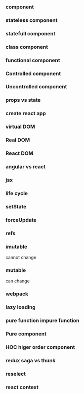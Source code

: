 ### component
### stateless component
### statefull component
### class component
### functional component
### Controlled component
### Uncontrolled component
### props vs state
### create react app
### virtual DOM
### Real DOM
### React DOM
### angular vs react
### jsx
### life cycle
### setState
### forceUpdate
### refs
### imutable 
cannot change
### mutable 
can change
### webpack
### lazy loading
### pure function impure function
### Pure component
### HOC higer order component
### redux saga vs thunk
### reselect
### react context